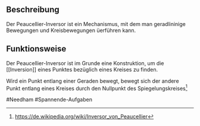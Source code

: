 ## Beschreibung
Der Peaucellier-Inversor ist ein Mechanismus, mit dem man geradlininige Bewegungen und Kreisbewegungen üerführen kann.

## Funktionsweise
Der Peaucellier-Inversor ist im Grunde eine Konstruktion, um die [[Inversion]] eines Punktes bezüglich eines Kreises zu finden.

Wird ein Punkt entlang einer Geraden bewegt, bewegt sich der andere Punkt entlang eines Kreises durch den Nullpunkt des Spiegelungskreises[^1]

#Needham 
#Spannende-Aufgaben 

[^1]: https://de.wikipedia.org/wiki/Inversor_von_Peaucellier